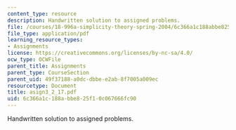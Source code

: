 ```yaml
---
content_type: resource
description: Handwritten solution to assigned problems.
file: /courses/18-996a-simplicity-theory-spring-2004/6c366a1c188abbe825f10c067666fc90_asign3_2_17.pdf
file_type: application/pdf
learning_resource_types:
- Assignments
license: https://creativecommons.org/licenses/by-nc-sa/4.0/
ocw_type: OCWFile
parent_title: Assignments
parent_type: CourseSection
parent_uid: 49f37188-a0dc-dbbe-e2ab-8f7005a009ec
resourcetype: Document
title: asign3_2_17.pdf
uid: 6c366a1c-188a-bbe8-25f1-0c067666fc90
---
```

Handwritten solution to assigned problems.